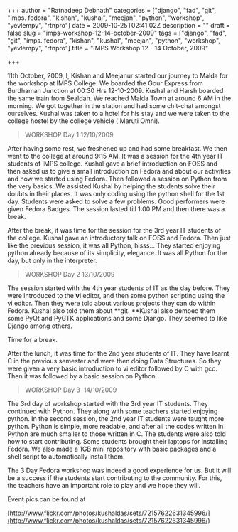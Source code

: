 +++
author = "Ratnadeep Debnath"
categories = ["django", "fad", "git", "imps. fedora", "kishan", "kushal", "meejan", "python", "workshop", "yevlempy", "rtnpro"]
date = 2009-10-25T02:41:02Z
description = ""
draft = false
slug = "imps-workshop-12-14-october-2009"
tags = ["django", "fad", "git", "imps. fedora", "kishan", "kushal", "meejan", "python", "workshop", "yevlempy", "rtnpro"]
title = "IMPS Workshop 12 - 14 October, 2009"

+++


11th October, 2009, I, Kishan and Meejanur started our journey to Malda for the workshop at IMPS College. We boarded the Gour Express from Burdhaman Junction at 00:30 Hrs 12-10-2009. Kushal and Harsh boarded the same train from Sealdah. We reached Malda Town at around 6 AM in the morning. We got together in the station and had some chit-chat amongst ourselves. Kushal was taken to a hotel for his stay and we were taken to the college hostel by the college vehicle ( Maruti Omni).

> WORKSHOP Day 1 12/10/2009

After having some rest, we freshened up and had some breakfast. We then went to the college at around 9:15 AM. It was a session for the 4th year IT students of IMPS college. Kushal gave a brief introduction on FOSS and then asked us to give a small introduction on Fedora and about our activities and how we started using Fedora. Then followed a session on Python from the very basics. We assisted Kushal by helping the students solve their doubts in their places. It was only coding using the python shell for the 1st day. Students were asked to solve a few problems. Good performers were given Fedora Badges. The session lasted till 1:00 PM and then there was a break.

After the break, it was time for the session for the 3rd year IT students of the college. Kushal gave an introductory talk on FOSS and Fedora. Then just like the previous session, it was all Python, hisss… They started enjoying python already because of its simplicity, elegance. It was all Python for the day, but only in the interpreter.

> WORKSHOP Day 2 13/10/2009

The session started with the 4th year students of IT as the day before. They were introduced to the **vi** editor, and then some python scripting using the vi editor. Then they were told about various projects they can do within Fedora. Kushal also told them about **git. **Kushal also demoed them some PyQt and PyGTK applications and some Django. They seemed to like Django among others.

Time for a break.

After the lunch, it was time for the 2nd year students of IT. They have learnt C in the previous semester and were then doing Data Structures. So they were given a very basic introduction to vi editor followed by C with gcc. Then it was followed by a basic session on Python.

> WORKSHOP Day 3  14/10/2009

The 3rd day of workshop started with the 3rd year IT students. They continued with Python. They along with some teachers started enjoying python. In the second session, the 2nd year IT students were taught more python. Python is simple, more readable, and after all the codes written in Python are much smaller to those written in C. The students were also told how to start contributing. Some students brought their laptops for installing Fedora. We also made a 1GB mini repository with basic packages and a shell script to automatically install them.

The 3 Day Fedora workshop was indeed a good experience for us. But it will be a success if the students start contributing to the community. For this, the teachers have an important role to play and we hope they will.

Event pics can be found at

[http://www.flickr.com/photos/kushaldas/sets/72157622631345996/](http://www.flickr.com/photos/kushaldas/sets/72157622631345996/)

